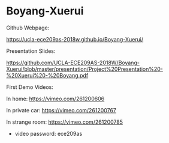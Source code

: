 # Boyang-Xuerui

Github Webpage:

https://ucla-ece209as-2018w.github.io/Boyang-Xuerui/

Presentation Slides:

https://github.com/UCLA-ECE209AS-2018W/Boyang-Xuerui/blob/master/presentation/Project%20Presentation%20-%20Xuerui%20-%20Boyang.pdf




First Demo Videos:

In home: https://vimeo.com/261200606

In private car: https://vimeo.com/261200767

In strange room: https://vimeo.com/261200785

* video password: ece209as
